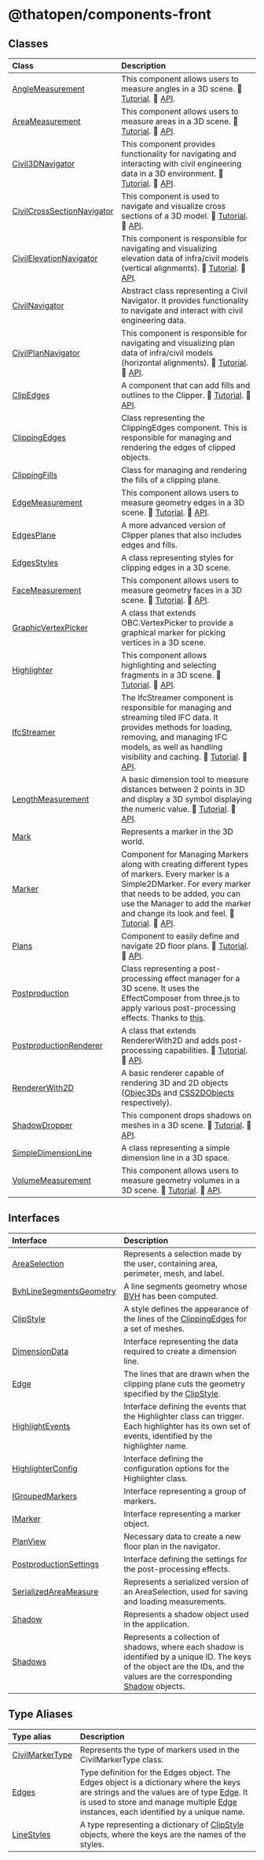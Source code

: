 # @thatopen/components-front

## Classes

| Class | Description |
| :------ | :------ |
| [AngleMeasurement](classes/AngleMeasurement.md) | This component allows users to measure angles in a 3D scene. 📕 [Tutorial](https://docs.thatopen.com/Tutorials/Components/Front/AngleMeasurement). 📘 [API](https://docs.thatopen.com/api/@thatopen/components-front/classes/AngleMeasurement). |
| [AreaMeasurement](classes/AreaMeasurement.md) | This component allows users to measure areas in a 3D scene. 📕 [Tutorial](https://docs.thatopen.com/Tutorials/Components/Front/AreaMeasurement). 📘 [API](https://docs.thatopen.com/api/@thatopen/components-front/classes/AreaMeasurement). |
| [Civil3DNavigator](classes/Civil3DNavigator.md) | This component provides functionality for navigating and interacting with civil engineering data in a 3D environment. 📕 [Tutorial](https://docs.thatopen.com/Tutorials/Components/Front/Civil3DNavigator). 📘 [API](https://docs.thatopen.com/api/@thatopen/components-front/classes/Civil3DNavigator). |
| [CivilCrossSectionNavigator](classes/CivilCrossSectionNavigator.md) | This component is used to navigate and visualize cross sections of a 3D model. 📕 [Tutorial](https://docs.thatopen.com/Tutorials/Components/Front/CivilCrossSectionNavigator). 📘 [API](https://docs.thatopen.com/api/@thatopen/components-front/classes/CivilCrossSectionNavigator). |
| [CivilElevationNavigator](classes/CivilElevationNavigator.md) | This component is responsible for navigating and visualizing elevation data of infra/civil models (vertical alignments). 📕 [Tutorial](https://docs.thatopen.com/Tutorials/Components/Front/CivilElevationNavigator). 📘 [API](https://docs.thatopen.com/api/@thatopen/components-front/classes/CivilElevationNavigator). |
| [CivilNavigator](classes/CivilNavigator.md) | Abstract class representing a Civil Navigator. It provides functionality to navigate and interact with civil engineering data. |
| [CivilPlanNavigator](classes/CivilPlanNavigator.md) | This component is responsible for navigating and visualizing plan data of infra/civil models (horizontal alignments). 📕 [Tutorial](https://docs.thatopen.com/Tutorials/Components/Front/CivilPlanNavigator). 📘 [API](https://docs.thatopen.com/api/@thatopen/components-front/classes/CivilPlanNavigator). |
| [ClipEdges](classes/ClipEdges.md) | A component that can add fills and outlines to the Clipper. 📕 [Tutorial](https://docs.thatopen.com/Tutorials/Components/Front/ClipEdges). 📘 [API](https://docs.thatopen.com/api/@thatopen/components-front/classes/ClipEdges). |
| [ClippingEdges](classes/ClippingEdges.md) | Class representing the ClippingEdges component. This is responsible for managing and rendering the edges of clipped objects. |
| [ClippingFills](classes/ClippingFills.md) | Class for managing and rendering the fills of a clipping plane. |
| [EdgeMeasurement](classes/EdgeMeasurement.md) | This component allows users to measure geometry edges in a 3D scene. 📕 [Tutorial](https://docs.thatopen.com/Tutorials/Components/Front/EdgeMeasurement). 📘 [API](https://docs.thatopen.com/api/@thatopen/components-front/classes/EdgeMeasurement). |
| [EdgesPlane](classes/EdgesPlane.md) | A more advanced version of Clipper planes that also includes edges and fills. |
| [EdgesStyles](classes/EdgesStyles.md) | A class representing styles for clipping edges in a 3D scene. |
| [FaceMeasurement](classes/FaceMeasurement.md) | This component allows users to measure geometry faces in a 3D scene. 📕 [Tutorial](https://docs.thatopen.com/Tutorials/Components/Front/FaceMeasurement). 📘 [API](https://docs.thatopen.com/api/@thatopen/components-front/classes/FaceMeasurement). |
| [GraphicVertexPicker](classes/GraphicVertexPicker.md) | A class that extends OBC.VertexPicker to provide a graphical marker for picking vertices in a 3D scene. |
| [Highlighter](classes/Highlighter.md) | This component allows highlighting and selecting fragments in a 3D scene. 📕 [Tutorial](https://docs.thatopen.com/Tutorials/Components/Front/Highlighter). 📘 [API](https://docs.thatopen.com/api/@thatopen/components-front/classes/Highlighter). |
| [IfcStreamer](classes/IfcStreamer.md) | The IfcStreamer component is responsible for managing and streaming tiled IFC data. It provides methods for loading, removing, and managing IFC models, as well as handling visibility and caching. 📕 [Tutorial](https://docs.thatopen.com/Tutorials/Components/Front/IfcStreamer). 📘 [API](https://docs.thatopen.com/api/@thatopen/components-front/classes/IfcStreamer). |
| [LengthMeasurement](classes/LengthMeasurement.md) | A basic dimension tool to measure distances between 2 points in 3D and display a 3D symbol displaying the numeric value. 📕 [Tutorial](https://docs.thatopen.com/Tutorials/Components/Front/LengthMeasurement). 📘 [API](https://docs.thatopen.com/api/@thatopen/components-front/classes/LengthMeasurement). |
| [Mark](classes/Mark.md) | Represents a marker in the 3D world. |
| [Marker](classes/Marker.md) | Component for Managing Markers along with creating different types of markers. Every marker is a Simple2DMarker. For every marker that needs to be added, you can use the Manager to add the marker and change its look and feel. 📕 [Tutorial](https://docs.thatopen.com/Tutorials/Components/Front/Marker). 📘 [API](https://docs.thatopen.com/api/@thatopen/components-front/classes/Marker). |
| [Plans](classes/Plans.md) | Component to easily define and navigate 2D floor plans. 📕 [Tutorial](https://docs.thatopen.com/Tutorials/Components/Front/Plans). 📘 [API](https://docs.thatopen.com/api/@thatopen/components-front/classes/Plans). |
| [Postproduction](classes/Postproduction.md) | Class representing a post-processing effect manager for a 3D scene. It uses the EffectComposer from three.js to apply various post-processing effects. Thanks to [this](https://discourse.threejs.org/t/how-to-render-full-outlines-as-a-post-process-tutorial/22674). |
| [PostproductionRenderer](classes/PostproductionRenderer.md) | A class that extends RendererWith2D and adds post-processing capabilities. 📕 [Tutorial](https://docs.thatopen.com/Tutorials/Components/Front/PostproductionRenderer). 📘 [API](https://docs.thatopen.com/api/@thatopen/components-front/classes/PostproductionRenderer). |
| [RendererWith2D](classes/RendererWith2D.md) | A basic renderer capable of rendering 3D and 2D objects ([Objec3Ds](https://threejs.org/docs/#api/en/core/Object3D) and [CSS2DObjects](https://threejs.org/docs/#examples/en/renderers/CSS2DRenderer) respectively). |
| [ShadowDropper](classes/ShadowDropper.md) | This component drops shadows on meshes in a 3D scene. 📕 [Tutorial](https://docs.thatopen.com/Tutorials/Components/Front/ShadowDropper). 📘 [API](https://docs.thatopen.com/api/@thatopen/components-front/classes/ShadowDropper). |
| [SimpleDimensionLine](classes/SimpleDimensionLine.md) | A class representing a simple dimension line in a 3D space. |
| [VolumeMeasurement](classes/VolumeMeasurement.md) | This component allows users to measure geometry volumes in a 3D scene. 📕 [Tutorial](https://docs.thatopen.com/Tutorials/Components/Front/VolumeMeasurement). 📘 [API](https://docs.thatopen.com/api/@thatopen/components-front/classes/VolumeMeasurement). |

## Interfaces

| Interface | Description |
| :------ | :------ |
| [AreaSelection](interfaces/AreaSelection.md) | Represents a selection made by the user, containing area, perimeter, mesh, and label. |
| [BvhLineSegmentsGeometry](interfaces/BvhLineSegmentsGeometry.md) | A line segments geometry whose [BVH](https://github.com/gkjohnson/three-mesh-bvh) has been computed. |
| [ClipStyle](interfaces/ClipStyle.md) | A style defines the appearance of the lines of the [ClippingEdges](classes/ClippingEdges.md) for a set of meshes. |
| [DimensionData](interfaces/DimensionData.md) | Interface representing the data required to create a dimension line. |
| [Edge](interfaces/Edge.md) | The lines that are drawn when the clipping plane cuts the geometry specified by the [ClipStyle](interfaces/ClipStyle.md). |
| [HighlightEvents](interfaces/HighlightEvents.md) | Interface defining the events that the Highlighter class can trigger. Each highlighter has its own set of events, identified by the highlighter name. |
| [HighlighterConfig](interfaces/HighlighterConfig.md) | Interface defining the configuration options for the Highlighter class. |
| [IGroupedMarkers](interfaces/IGroupedMarkers.md) | Interface representing a group of markers. |
| [IMarker](interfaces/IMarker.md) | Interface representing a marker object. |
| [PlanView](interfaces/PlanView.md) | Necessary data to create a new floor plan in the navigator. |
| [PostproductionSettings](interfaces/PostproductionSettings.md) | Interface defining the settings for the post-processing effects. |
| [SerializedAreaMeasure](interfaces/SerializedAreaMeasure.md) | Represents a serialized version of an AreaSelection, used for saving and loading measurements. |
| [Shadow](interfaces/Shadow.md) | Represents a shadow object used in the application. |
| [Shadows](interfaces/Shadows.md) | Represents a collection of shadows, where each shadow is identified by a unique ID. The keys of the object are the IDs, and the values are the corresponding [Shadow](interfaces/Shadow.md) objects. |

## Type Aliases

| Type alias | Description |
| :------ | :------ |
| [CivilMarkerType](type-aliases/CivilMarkerType.md) | Represents the type of markers used in the CivilMarkerType class. |
| [Edges](type-aliases/Edges.md) | Type definition for the Edges object. The Edges object is a dictionary where the keys are strings and the values are of type [Edge](interfaces/Edge.md). It is used to store and manage multiple [Edge](interfaces/Edge.md) instances, each identified by a unique name. |
| [LineStyles](type-aliases/LineStyles.md) | A type representing a dictionary of [ClipStyle](interfaces/ClipStyle.md) objects, where the keys are the names of the styles. |
